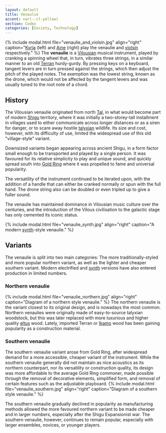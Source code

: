 ```yaml
---
layout: default
title: Venaulie
accent: var(--cl-yellow)
section: Codex
categories: [Society, Technology]
---
```

{% include modal.html file="venaulie_and_violsin.jpg" align="right"
   caption="[Kyrja](Kyrja.html) (left) and [Aine](Aine.html) (right) play the venaulie and [violsin](Violsin.html) respectively." %}
The **venaulie** is a [Vilousian](Vilous_Republic.html) musical instrument, played by cranking a
spinning wheel that, in turn, vibrates three strings, in a similar manner to an old [Terran](Terran_Federation.html)
hurdy-gurdy. By pressing keys on a keyboard, tangent levers are in turn pressed against the strings,
which then adjust the pitch of the played notes. The exemption was the lowest string, known as the
drone, which would not be affected by the tangent levers and was usually tuned to the root note
of a chord.

## History
The Vilousian venaulie originated from north [Tal](Tal.html), in what would become part of modern
[Shigu](Shigu_Kingdom.html) territory, where it was initially a two-storey-tall installment in villages
used to either communicate across longer distances or as a siren for danger, or to scare away hostile
[talyxian](Talyxian.html) wildlife. Its size and cost, however, with its difficulty of use, limited
the widespread use of this old "village-style" variant.

Downsized variants began appearing across ancient Shigu, in a form factor small enough to be transported
and played by a single person. It was favoured for its relative simplicity to play and unique sound,
and quickly spread south into [Gold Ring](Gold_Ring.html) where it was propelled to fame and universal
popularity.

The versatility of the instrument continued to be iterated upon, with the addition of a handle that
can either be cranked normally or spun with the full hand. The drone string also can be doubled or
even tripled up to give a fuller sound.

The venaulie has maintained dominance in Vilousian music culture over the centuries, and the
introduction of the Vilous civilisation to the galactic stage has only cemented its iconic status.

{% include modal.html file="venaulie_synth.jpg" align="right"
   caption="A modern [synth](Synth.html)-style venaulie." %}

## Variants
The venaulie is split into two main categories: The more traditionally-styled and more popular
northern variant, as well as the lighter and cheaper southern variant. Modern electrified and [synth](Synth.html)
versions have also entered production in limited numbers.

### Northern venaulie
{% include modal.html file="venaulie_northern.jpg" align="right"
   caption="Diagram of a northern style venaulie." %}
The northern venaulie is the variant closest to its original design, and is nowadays the most common.
Northern venaulies were originally made of easy-to-source talyxian woodstock, but this was later
replaced with more luxurious and higher quality [eltus](Eltus.html) wood. Lately, imported Terran or
[Ikamo](Ikamo_Federation.html) wood has been gaining popularity as a construction material.

### Southern venaulie
The southern venaulie variant arose from Gold Ring, after widespread demand for a more accessible,
cheaper variant of the instrument. While the southern venaulie generally did not maintain as nice
acoustics as its northern counterpart, nor its versatility or construction quality, its design was
more affordable to the average Gold Ring commoner, made possible through the removal of decorative
elements, simplified form, and removal of certain features such as the adjustable playboard.
{% include modal.html file="venaulie_southern.jpg" align="right"
   caption="Diagram of a southern style venaulie." %}
   
The southern venaulie gradually declined in popularity as manufacturing methods allowed the more
favoured northern variant to be made cheaper and in larger numbers, especially after the Shigu
Expansionist war. The southern venaulie, however, continues to remain popular, especially with
larger ensembles, novices, or younger players.
